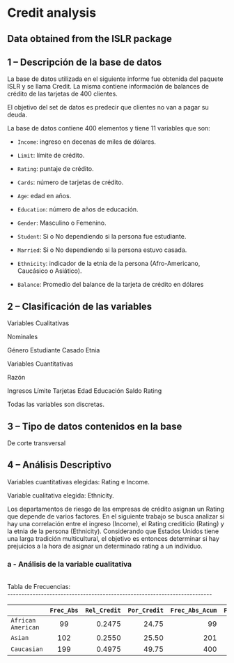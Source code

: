 # Credit analysis 

## Data obtained from the ISLR package

## 1 – Descripción de la base de datos

La base de datos utilizada en el siguiente informe fue obtenida del paquete ISLR y se llama
Credit. 
La misma contiene información de balances de crédito de las tarjetas de 400 clientes. 

El objetivo del set de datos es predecir que clientes no van a pagar su deuda.

La base de datos contiene 400 elementos y tiene 11 variables que son:

* `Income`: ingreso en decenas de miles de dólares.

* `Limit`: límite de crédito.

* `Rating`: puntaje de crédito.

* `Cards`: número de tarjetas de crédito.

* `Age`: edad en años.

* `Education`: número de años de educación.

* `Gender`: Masculino o Femenino.

* `Student`: Si o No dependiendo si la persona fue estudiante.

* `Married`: Si o No dependiendo si la persona estuvo casada.

* `Ethnicity`: indicador de la etnia de la persona (Afro-Americano, Caucásico o Asiático).

* `Balance`: Promedio del balance de la tarjeta de crédito en dólares

## 2 – Clasificación de las variables

Variables Cualitativas

Nominales 

Género
Estudiante
Casado
Etnia

Variables Cuantitativas

Razón

Ingresos
Límite
Tarjetas
Edad
Educación
Saldo
Rating

Todas las variables son discretas.

## 3 – Tipo de datos contenidos en la base

De corte transversal 

## 4 – Análisis Descriptivo

Variables cuantitativas elegidas: Rating e Income.

Variable cualitativa elegida: Ethnicity.

Los departamentos de riesgo de las empresas de crédito asignan un Rating que depende de
varios factores. En el siguiente trabajo se busca analizar si hay una correlación entre el ingreso
(Income), el Rating crediticio (Rating) y la etnia de la persona (Ethnicity). Considerando que
Estados Unidos tiene una larga tradición multicultural, el objetivo es entonces determinar si
hay prejuicios a la hora de asignar un determinado rating a un individuo.

### a - Análisis de la variable cualitativa
<br />
Tabla de Frecuencias:  
  
<br />
-------------------------------------------------------------------------
<br />

|                   |  `Frec_Abs`  |  `Rel_Credit`  |  `Por_Credit`  |  `Frec_Abs_Acum`  |  `Frec_Rel_Acum`  |  `Frec_Por_Acum`  |
| ------------------|:------------:| --------------:| --------------:| -----------------:| -----------------:| -----------------:|
| `African American`|       99     |    0.2475      |    24.75       |        99         |      0.2475       |      24.75        |
| `Asian`           |      102     |    0.2550      |    25.50       |       201         |      0.5025       |      50.25        |
| `Caucasian`       |      199     |    0.4975      |    49.75       |       400         |      1.0000       |      100.00       |







